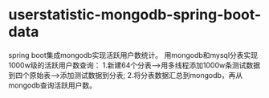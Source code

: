 # userstatistic-mongodb-spring-boot-data
spring boot集成mongodb实现活跃用户数统计。
用mongodb和mysql分表实现1000w级的活跃用户数查询：
    1.新建64个分表-->用多线程添加1000w条测试数据到四个原始表-->添加测试数据到分表;
    2.将分表数据汇总到mongodb，再从mongodb查询活跃用户数。
